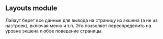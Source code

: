 ## Layouts module

Лэйаут берет все данные для вывода на страницу из экшена (а не из настроек), включая меню и т.п.
Это позволяет переопределить на уровне экшена любое поведение страницы.